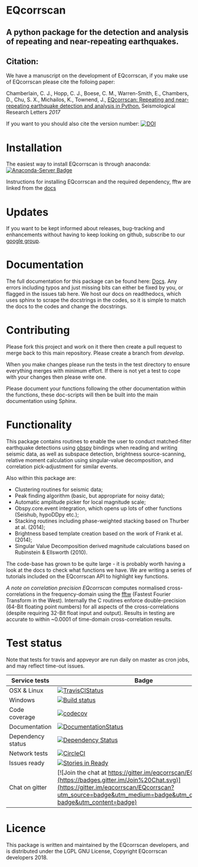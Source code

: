 # EQcorrscan
## A python package for the detection and analysis of repeating and near-repeating earthquakes.

## Citation:
We have a manuscript on the development of EQcorrscan, if you make use of EQcorrscan please cite the folloing paper:

Chamberlain, C. J., Hopp, C. J., Boese, C. M., Warren-Smith, E., Chambers, D., Chu, S. X., Michailos, K., Townend, J., [EQcorrscan: Repeating and near-repeating earthquake detection and analysis in Python.](https://pubs.geoscienceworld.org/ssa/srl/article/89/1/173/524875/eqcorrscan-repeating-and-near-repeating-earthquake) Seismological Research Letters *2017*

If you want to you should also cite the version number:
[![DOI](https://zenodo.org/badge/DOI/10.5281/zenodo.1299484.svg)](https://doi.org/10.5281/zenodo.1299484)

# Installation

The easiest way to install EQcorrscan is through anaconda:
[![Anaconda-Server Badge](https://anaconda.org/conda-forge/eqcorrscan/badges/installer/conda.svg)](https://conda.anaconda.org/conda-forge)

Instructions for installing EQcorrscan and the required dependency, fftw
are linked from the
[docs](http://eqcorrscan.readthedocs.io/en/latest/intro.html#installation)


# Updates

If you want to be kept informed about releases, bug-tracking and enhancements
without having to keep looking on github, subscribe to our [google group](https://groups.google.com/forum/#!forum/eqcorrscan-users).

# Documentation

The full documentation for this package can be found here:
[Docs](http://eqcorrscan.readthedocs.org/en/latest/?badge=latest).
Any errors including typos and just missing bits can either be fixed by you,
or flagged in the issues tab here.  We host our docs on readthedocs, which
uses sphinx to scrape the docstrings in the codes, so it is simple to
match the docs to the codes and change the docstrings.

# Contributing

Please fork this project and work on it there then create a pull request to
merge back to this main repository.  Please create a branch from *develop*.

When you make changes please run the tests in the test directory to ensure
everything merges with minimum effort.  If there is not yet a test to cope
with your changes then please write one.

Please document your functions following the other documentation within the
functions, these doc-scripts will then be built into the main documentation
using Sphinx.

# Functionality

This package contains routines to enable the user to conduct matched-filter earthquake
detections using [obspy](https://github.com/obspy/obspy/wiki) bindings when reading
and writing seismic data, as well as subspace detection, brightness source-scanning,
relative moment calculation using singular-value decomposition,
and correlation pick-adjustment for similar events.

Also within this package are:
* Clustering routines for seismic data;
* Peak finding algorithm (basic, but appropriate for noisy data);
* Automatic amplitude picker for local magnitude scale;
* Obspy.core.event integration, which opens up lots of other functions (Seishub, hypoDDpy etc.);
* Stacking routines including phase-weighted stacking based on Thurber at al. (2014);
* Brightness based template creation based on the work of Frank et al. (2014);
* Singular Value Decomposition derived magnitude calculations based on Rubinstein & Ellsworth (2010).

The code-base has grown to be quite large - it is probably worth
having a look at the docs to check what functions we have.
We are writing a series of tutorials included on the EQcorrscan API
to highlight key functions.

*A note on correlation precision*
*EQcorrscan* computes normalised cross-correlations in the frequency-domain using the
[fftw](www.fftw.org) (Fastest Fourier Transform in the West).  Internally
the C routines enforce double-precision (64-Bit floating point numbers)
for all aspects of the cross-correlations (despite requiring 32-Bit float
input and output). Results in testing are accurate to within ~0.0001 of
time-domain cross-correlation results.

# Test status
Note that tests for travis and appveyor are run daily on master as cron jobs, and may reflect time-out issues.

| Service tests | Badge |
|---------------|-------|
| OSX & Linux | [![TravisCIStatus](https://travis-ci.org/eqcorrscan/EQcorrscan.svg?branch=master)](https://travis-ci.org/eqcorrscan/EQcorrscan)
| Windows | [![Build status](https://ci.appveyor.com/api/projects/status/b0924mp0uwwyap3d/branch/master?svg=true)](https://ci.appveyor.com/project/calum-chamberlain/eqcorrscan-jsycv/branch/master)
| Code coverage | [![codecov](https://codecov.io/gh/eqcorrscan/EQcorrscan/branch/master/graph/badge.svg)](https://codecov.io/gh/eqcorrscan/EQcorrscan)
| Documentation | [![DocumentationStatus](http://readthedocs.org/projects/eqcorrscan/badge/?version=latest)](http://eqcorrscan.readthedocs.org/en/latest/?badge=latest)
| Dependency status | [![Dependency Status](https://dependencyci.com/github/eqcorrscan/EQcorrscan/badge)](https://dependencyci.com/github/eqcorrscan/EQcorrscan)
| Network tests | [![CircleCI](https://circleci.com/gh/eqcorrscan/EQcorrscan/tree/master.svg?style=svg)](https://circleci.com/gh/eqcorrscan/EQcorrscan/tree/master)
| Issues ready | [![Stories in Ready](https://badge.waffle.io/eqcorrscan/EQcorrscan.png?label=ready&title=Ready)](http://waffle.io/eqcorrscan/EQcorrscan)
| Chat on gitter | [![Join the chat at https://gitter.im/eqcorrscan/EQcorrscan](https://badges.gitter.im/Join%20Chat.svg)](https://gitter.im/eqcorrscan/EQcorrscan?utm_source=badge&utm_medium=badge&utm_campaign=pr-badge&utm_content=badge)

# Licence

This package is written  and maintained by the EQcorrscan developers,
and is distributed under the LGPL GNU License, 
Copyright EQcorrscan developers 2018.

